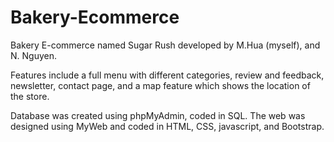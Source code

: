 # Bakery-Ecommerce

Bakery E-commerce named Sugar Rush developed by M.Hua (myself), and N. Nguyen. 

Features include a full menu with different categories, review and feedback, newsletter, contact page, and a map feature which shows the location of the store.

Database was created using phpMyAdmin, coded in SQL. The web was designed using MyWeb and coded in HTML, CSS, javascript, and Bootstrap.
